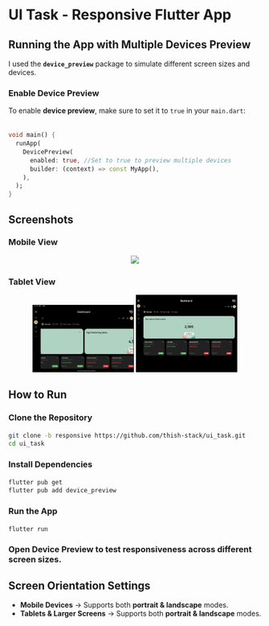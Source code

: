# UI Task - Responsive Flutter App

## Running the App with Multiple Devices Preview  

I used the **`device_preview`** package to simulate different screen sizes and devices.  

### **Enable Device Preview**  
To enable **device preview**, make sure to set it to `true` in your `main.dart`:

```dart

void main() {
  runApp(
    DevicePreview(
      enabled: true, //Set to true to preview multiple devices
      builder: (context) => const MyApp(),
    ),
  );
}
```

## Screenshots

### Mobile View
<p align="center">
<img src="screenshots/ui_task_mob1" width="30%">
</p>

### Tablet View 
<p align="center">
<img src="screenshots/ui_task_tab1.png" width="40%"> <img src="screenshots/ui_task_tab2.png" width="40%">
</p>

## How to Run  

### Clone the Repository  
```sh
git clone -b responsive https://github.com/thish-stack/ui_task.git
cd ui_task
```

### Install Dependencies  
```sh
flutter pub get
flutter pub add device_preview
```

### Run the App  
```sh
flutter run
```

### Open Device Preview to test responsiveness across different screen sizes.  

## Screen Orientation Settings  
- **Mobile Devices** →  Supports both **portrait & landscape** modes. 
- **Tablets & Larger Screens** → Supports both **portrait & landscape** modes.  



